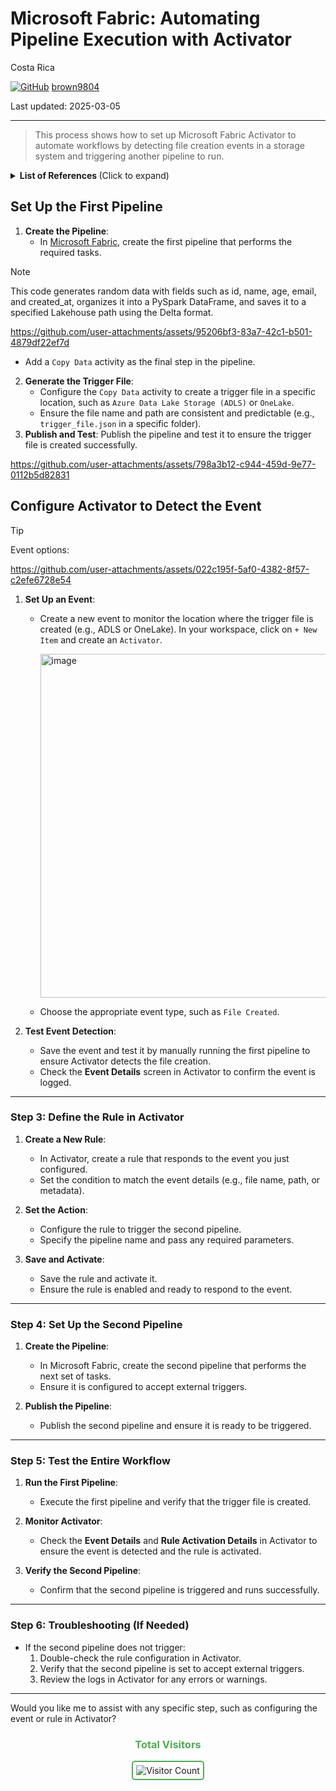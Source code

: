 # Microsoft Fabric: Automating Pipeline Execution with Activator

Costa Rica

[![GitHub](https://img.shields.io/badge/--181717?logo=github&logoColor=ffffff)](https://github.com/)
[brown9804](https://github.com/brown9804)

Last updated: 2025-03-05

----------

> This process shows how to set up Microsoft Fabric Activator to automate workflows by detecting file creation events in a storage system and triggering another pipeline to run.

<details>
<summary><b>List of References </b> (Click to expand)</summary>

</details>


## Set Up the First Pipeline

1. **Create the Pipeline**:
   - In [Microsoft Fabric](https://app.fabric.microsoft.com/), create the first pipeline that performs the required tasks.

> [!NOTE]
> This code generates random data with fields such as id, name, age, email, and created_at, organizes it into a PySpark DataFrame, and saves it to a specified Lakehouse path using the Delta format. 

https://github.com/user-attachments/assets/95206bf3-83a7-42c1-b501-4879df22ef7d

   - Add a `Copy Data` activity as the final step in the pipeline.

2. **Generate the Trigger File**:
   - Configure the `Copy Data` activity to create a trigger file in a specific location, such as `Azure Data Lake Storage (ADLS)` or `OneLake`.
   - Ensure the file name and path are consistent and predictable (e.g., `trigger_file.json` in a specific folder).
3. **Publish and Test**: Publish the pipeline and test it to ensure the trigger file is created successfully.

https://github.com/user-attachments/assets/798a3b12-c944-459d-9e77-0112b5d82831

## Configure Activator to Detect the Event

> [!TIP]
> Event options:

https://github.com/user-attachments/assets/022c195f-5af0-4382-8f57-c2efe6728e54

1. **Set Up an Event**:
   - Create a new event to monitor the location where the trigger file is created (e.g., ADLS or OneLake). In your workspace, click on `+ New Item` and create an `Activator`.

        <img width="550" alt="image" src="https://github.com/user-attachments/assets/076d6cde-2579-4f17-a426-27f7dbabbfb8" />

   - Choose the appropriate event type, such as `File Created`.

2. **Test Event Detection**:
   - Save the event and test it by manually running the first pipeline to ensure Activator detects the file creation.
   - Check the **Event Details** screen in Activator to confirm the event is logged.

---

### **Step 3: Define the Rule in Activator**
1. **Create a New Rule**:
   - In Activator, create a rule that responds to the event you just configured.
   - Set the condition to match the event details (e.g., file name, path, or metadata).

2. **Set the Action**:
   - Configure the rule to trigger the second pipeline.
   - Specify the pipeline name and pass any required parameters.

3. **Save and Activate**:
   - Save the rule and activate it.
   - Ensure the rule is enabled and ready to respond to the event.

---

### **Step 4: Set Up the Second Pipeline**
1. **Create the Pipeline**:
   - In Microsoft Fabric, create the second pipeline that performs the next set of tasks.
   - Ensure it is configured to accept external triggers.

2. **Publish the Pipeline**:
   - Publish the second pipeline and ensure it is ready to be triggered.

---

### **Step 5: Test the Entire Workflow**
1. **Run the First Pipeline**:
   - Execute the first pipeline and verify that the trigger file is created.

2. **Monitor Activator**:
   - Check the **Event Details** and **Rule Activation Details** in Activator to ensure the event is detected and the rule is activated.

3. **Verify the Second Pipeline**:
   - Confirm that the second pipeline is triggered and runs successfully.

---

### **Step 6: Troubleshooting (If Needed)**
- If the second pipeline does not trigger:
  1. Double-check the rule configuration in Activator.
  2. Verify that the second pipeline is set to accept external triggers.
  3. Review the logs in Activator for any errors or warnings.

---

Would you like me to assist with any specific step, such as configuring the event or rule in Activator?


<div align="center">
  <h3 style="color: #4CAF50;">Total Visitors</h3>
  <img src="https://profile-counter.glitch.me/brown9804/count.svg" alt="Visitor Count" style="border: 2px solid #4CAF50; border-radius: 5px; padding: 5px;"/>
</div>

